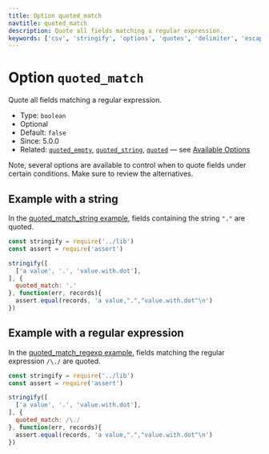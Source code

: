 ```yaml
---
title: Option quoted_match
navtitle: quoted_match
description: Quote all fields matching a regular expression.
keywords: ['csv', 'stringify', 'options', 'quotes', 'delimiter', 'escape']
---
```


# Option `quoted_match`

Quote all fields matching a regular expression.

* Type: `boolean`
* Optional
* Default: `false`
* Since: 5.0.0
* Related: [`quoted_empty`](/stringify/options/quoted_empty/), [`quoted_string`](/stringify/options/quoted_string/), [`quoted`](/stringify/options/quoted/)  &mdash; see [Available Options](/stringify/options/#available-options)

Note, several options are available to control when to quote fields under certain conditions. Make sure to review the alternatives.

## Example with a string

In the [quoted_match_string example](https://github.com/adaltas/node-csv-strinigify/blob/master/samples/option.quoted_match_string.js), fields containing the string `"."` are quoted.

```js
const stringify = require('../lib')
const assert = require('assert')

stringify([
  ['a value', '.', 'value.with.dot'],
], {
  quoted_match: '.'
}, function(err, records){
  assert.equal(records, 'a value,".","value.with.dot"\n')
})
```

## Example with a regular expression

In the [quoted_match_regexp example](https://github.com/adaltas/node-csv-strinigify/blob/master/samples/option.quoted_match_regexp.js), fields matching the regular expression `/\./` are quoted.

```js
const stringify = require('../lib')
const assert = require('assert')

stringify([
  ['a value', '.', 'value.with.dot'],
], {
  quoted_match: /\./
}, function(err, records){
  assert.equal(records, 'a value,".","value.with.dot"\n')
})
```
